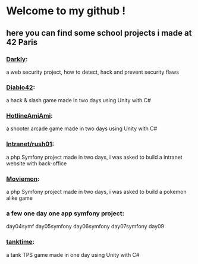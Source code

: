 # Welcome to my github !
## here you can find some school projects i made at 42 Paris

### [Darkly](https://github.com/HippolyteJacque/42/tree/master/Darkly):
  a web security project, how to detect, hack and prevent security flaws

### [Diablo42](https://github.com/HippolyteJacque/42/tree/master/Diablo42):
  a hack & slash game made in two days using Unity with C#

### [HotlineAmiAmi](https://github.com/HippolyteJacque/42/tree/master/HotlineAmiAmi):
  a shooter arcade game made in two days using Unity with C#

### [Intranet/rush01](https://github.com/HippolyteJacque/42/tree/master/Intranet):
  a php Symfony project made in two days, i was asked to build a intranet website with back-office

### [Moviemon](https://github.com/HippolyteJacque/42/tree/master/Moviemon):
  a php Symfony project made in two days, i was asked to build a pokemon alike game


### a few one day one app symfony project:
day04symf
day05symfony
day06symfony
day07symfony
day09

### [tanktime](https://github.com/HippolyteJacque/42/tree/master/tanktime):
  a tank TPS game made in one day using Unity with C#
